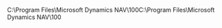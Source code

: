 <span data-ttu-id="c759e-101">C:\\Program Files\\Microsoft Dynamics NAV\\100</span><span class="sxs-lookup"><span data-stu-id="c759e-101">C:\\Program Files\\Microsoft Dynamics NAV\\100</span></span>